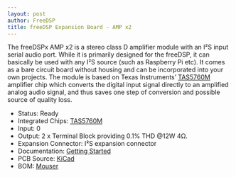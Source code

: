 ```yaml
---
layout: post
author: FreeDSP
title: freeDSP Expansion Board - AMP x2
---
```


The freeDSPx AMP x2 is a stereo class D amplifier module with an I&sup2;S input serial audio port. While it is primarily designed for the freeDSP, it can basically be used with any I&sup2;S source (such as Raspberry Pi etc). It comes as a bare circuit board without housing and can be incorporated into your own projects. The module is based on Texas Instruments&rsquo; <a href="http://www.ti.com/lit/ds/symlink/tas5760m.pdf" target="_blank" rel="noopener">TAS5760M</a> amplifier chip which converts the digital input signal directly to an amplified analog audio signal, and thus saves one step of conversion and possible source of quality loss.

<ul>
<li>Status: Ready</li>
<li>Integrated Chips: <a href="http://www.ti.com/lit/ds/symlink/tas5760m.pdf" target="_blank" rel="noopener">TAS5760M</a></li>
<li>Input: 0</li>
<li>Output: 2 x Terminal Block providing 0.1% THD @12W 4&Omega;.</li>
<li>Expansion Connector: I&sup2;S expansion connector</li>
<li>Documentation: <a href="https://docs.google.com/document/d/1llKBINu6W2MGQ0nZzaExk8-fQ7l8HOFVpu1stu-M4eY/edit?usp=sharing" target="_blank" rel="noopener">Getting Started</a></li>
<li>PCB Source: <a href="https://github.com/freeDSP/freeDSPx-AMP-x2" target="_blank" rel="noopener">KiCad</a></li>
<li>BOM: <a href="http://www.mouser.com/ProjectManager/ProjectDetail.aspx?AccessID=41f46da3ff" target="_blank" rel="noopener">Mouser</a></li>
</ul>
